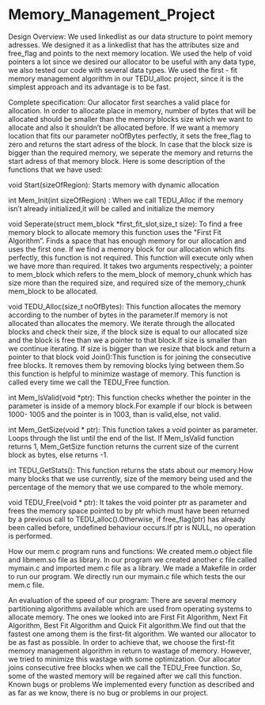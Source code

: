 # Memory_Management_Project

Design Overview: We used linkedlist as our data structure to point memory adresses. We designed it as a linkedlist that has the attributes size and free_flag and points to the next memory location. We used the help of void pointers a lot since we desired our allocator to be useful with any data type, we also tested our code with several data types. We used the first - fit memory management algorithm in our TEDU_alloc project, since it is the simplest approach and its advantage is to be fast. 

Complete specification: Our allocator first searches a valid place for allocation. In order to allocate place in memory, number of bytes that will be allocated should be smaller than the memory blocks size which we want to allocate and also it shouldn’t be allocated before. If we want a memory location that fits our parameter noOfBytes perfectly, it sets the free_flag to zero and returns the start adress of the block. In case that the block size is bigger than the required memory, we seperate the memory and returns the start adress of that memory block. Here is some description of the functions that we have used: 

void Start(sizeOfRegion): Starts memory with dynamic allocation 

int Mem_Init(int sizeOfRegion) : When we call TEDU_Alloc if the memory isn’t already initialized,it will be called and initialize the memory 

void Seperate(struct mem_block *first_fit_slot,size_t size): To find a free memory block to allocate memory this function uses the "First Fit Algorithm”. Finds a space that has enough memory for our allocation and uses the first one. If we find a memory block for our allocation which fits perfectly, this function is not required. This function will execute only when we have more than required. It takes two arguments respectively; a pointer to mem_block which refers to the mem_block of memory_chunk which has size more than the required size, and required size of the memory_chunk mem_block to be allocated. 

void TEDU_Alloc(size_t noOfBytes): This function allocates the memory according to the number of bytes in the parameter.If memory is not allocated than allocates the memory. We iterate through the allocated blocks and check their size, if the block size is equal to our allocated size and the block is free than we a pointer to that block.If size is smaller than we continue iterating. If size is bigger than we resize that block and return a pointer to that block void Join():This function is for joining the consecutive free blocks. It removes them by removing blocks lying between them.So this function is helpful to minimize wastage of memory. This function is called every time we call the TEDU_Free function. 

int Mem_IsValid(void *ptr): This function checks whether the pointer in the parameter is inside of a memory block.For example if our block is between 1000- 1005 and the pointer is in 1003, than is valid,else, not valid. 

int Mem_GetSize(void * ptr): This function takes a void pointer as parameter. Loops through the list until the end of the list. If Mem_IsValid function returns 1, Mem_GetSize function returns the current size of the current block as bytes, else returns -1. 

int TEDU_GetStats(): This function returns the stats about our memory.How many blocks that we use currently, size of the memory being used and the percentage of the memory that we use compared to the whole memory. 

void TEDU_Free(void * ptr): It takes the void pointer ptr as parameter and frees the memory space pointed to by ptr which must have been returned by a previous call to TEDU_alloc().Otherwise, if free_flag(ptr) has already been called before, undefined behaviour occurs.If ptr is NULL, no operation is performed. 

How our mem.c program runs and functions: We created mem.o object file and libmem.so file as library. In our program we created another c file called mymain.c and imported mem.c file as a library. We made a Makefile in order to run our program. We directly run our mymain.c file which tests the our mem.c file. 

An evaluation of the speed of our program: There are several memory partitioning algorithms available which are used from operating systems to allocate memory. The ones we looked into are First Fit Algorithm, Next Fit Algorithm, Best Fit Algorithm and Quick Fit algorithm.We find out that the fastest one among them is the first-fit algorithm. We wanted our allocator to be as fast as possible. In order to achieve that, we choose the first-fit memory management algorithm in return to wastage of memory. However, we tried to minimize this wastage with some optimization. Our allocator joins consecutive free blocks when we call the TEDU_Free function. So, some of the wasted memory will be regained after we call this function. Known bugs or problems We implemented every function as described and as far as we know, there is no bug or problems in our project.
